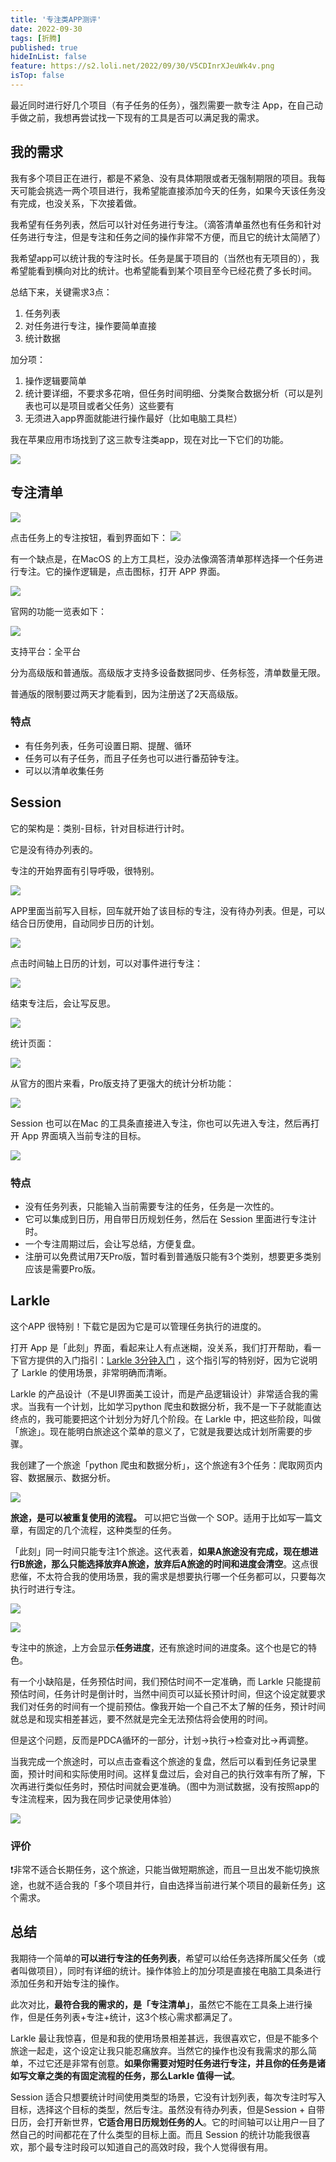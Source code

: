 ```yaml
---
title: '专注类APP测评'
date: 2022-09-30
tags: [折腾]
published: true
hideInList: false
feature: https://s2.loli.net/2022/09/30/V5CDInrXJeuWk4v.png
isTop: false
---
```

最近同时进行好几个项目（有子任务的任务），强烈需要一款专注 App，在自己动手做之前，我想再尝试找一下现有的工具是否可以满足我的需求。

<!--more-->

## 我的需求

我有多个项目正在进行，都是不紧急、没有具体期限或者无强制期限的项目。我每天可能会挑选一两个项目进行，我希望能直接添加今天的任务，如果今天该任务没有完成，也没关系，下次接着做。

我希望有任务列表，然后可以针对任务进行专注。（滴答清单虽然也有任务和针对任务进行专注，但是专注和任务之间的操作非常不方便，而且它的统计太简陋了）

我希望app可以统计我的专注时长。任务是属于项目的（当然也有无项目的），我希望能看到横向对比的统计。也希望能看到某个项目至今已经花费了多长时间。

总结下来，关键需求3点：
1. 任务列表
2. 对任务进行专注，操作要简单直接
3. 统计数据

加分项：
1. 操作逻辑要简单
2. 统计要详细，不要求多花哨，但任务时间明细、分类聚合数据分析（可以是列表也可以是项目或者父任务）这些要有
3. 无须进入app界面就能进行操作最好（比如电脑工具栏）

我在苹果应用市场找到了这三款专注类app，现在对比一下它们的功能。

![](https://s2.loli.net/2022/09/30/ZomkcJQWjNMgF82.png)

## 专注清单

![](https://s2.loli.net/2022/09/30/hlmwkbCP3apzujH.png)



点击任务上的专注按钮，看到界面如下：
![](https://s2.loli.net/2022/09/30/gWioSse8ZPJHYOa.png)

有一个缺点是，在MacOS 的上方工具栏，没办法像滴答清单那样选择一个任务进行专注。它的操作逻辑是，点击图标，打开 APP 界面。

![](https://s2.loli.net/2022/09/30/I6CjRMAV8QZJd9S.png)

官网的功能一览表如下：

![](https://s2.loli.net/2022/09/30/1D5TpuAUEtqgPCr.png)


支持平台：全平台

分为高级版和普通版。高级版才支持多设备数据同步、任务标签，清单数量无限。

普通版的限制要过两天才能看到，因为注册送了2天高级版。

### 特点

- 有任务列表，任务可设置日期、提醒、循环
- 任务可以有子任务，而且子任务也可以进行番茄钟专注。
- 可以以清单收集任务

## Session
它的架构是：类别-目标，针对目标进行计时。

它是没有待办列表的。

专注的开始界面有引导呼吸，很特别。

![](https://s2.loli.net/2022/09/30/YCagcy4LmTJnEvp.gif)

APP里面当前写入目标，回车就开始了该目标的专注，没有待办列表。但是，可以结合日历使用，自动同步日历的计划。

![](https://s2.loli.net/2022/09/30/3jSTsNxyhPvReBr.png)

点击时间轴上日历的计划，可以对事件进行专注：

![](https://s2.loli.net/2022/09/30/VFcEMdNHOa8P5kx.png)


结束专注后，会让写反思。

![](https://s2.loli.net/2022/09/30/VcmdwJgpj4r2nWH.png)


统计页面：

![](https://s2.loli.net/2022/09/30/QGVkU3w9CPNXB6A.png)

从官方的图片来看，Pro版支持了更强大的统计分析功能：

![](https://s2.loli.net/2022/09/30/tsHhARMonaL29WF.png)

Session 也可以在Mac 的工具条直接进入专注，你也可以先进入专注，然后再打开 App 界面填入当前专注的目标。

![](https://s2.loli.net/2022/09/30/s2mid7l9SbcPLXo.png)


### 特点

- 没有任务列表，只能输入当前需要专注的任务，任务是一次性的。
- 它可以集成到日历，用自带日历规划任务，然后在 Session 里面进行专注计时。
- 一个专注周期过后，会让写总结，方便复盘。
- 注册可以免费试用7天Pro版，暂时看到普通版只能有3个类别，想要更多类别应该是需要Pro版。

## Larkle

这个APP 很特别！下载它是因为它是可以管理任务执行的进度的。

打开 App 是「此刻」界面，看起来让人有点迷糊，没关系，我们打开帮助，看一下官方提供的入门指引：[Larkle 3分钟入门](https://thoughts.teambition.com/sharespace/612e3d6178bafe0041b24079/docs/612e3d6178bafe0041b24074) ，这个指引写的特别好，因为它说明了 Larkle 的使用场景，非常明确而清晰。

Larkle 的产品设计（不是UI界面美工设计，而是产品逻辑设计）非常适合我的需求。当我有一个计划，比如学习python 爬虫和数据分析，我不是一下子就能直达终点的，我可能要把这个计划分为好几个阶段。在 Larkle 中，把这些阶段，叫做「旅途」。现在能明白旅途这个菜单的意义了，它就是我要达成计划所需要的步骤。

我创建了一个旅途「python 爬虫和数据分析」，这个旅途有3个任务：爬取网页内容、数据展示、数据分析。

![](https://s2.loli.net/2022/09/30/XtK5cEPOqDpFxrQ.png)

**旅途，是可以被重复使用的流程。** 可以把它当做一个 SOP。适用于比如写一篇文章，有固定的几个流程，这种类型的任务。

「此刻」同一时间只能专注1个旅途。这代表着，**如果A旅途没有完成，现在想进行B旅途，那么只能选择放弃A旅途，放弃后A旅途的时间和进度会清空**。这点很悲催，不太符合我的使用场景，我的需求是想要执行哪一个任务都可以，只要每次执行时进行专注。

![](https://s2.loli.net/2022/09/30/GX4zCT5iOvh67lB.gif)


![](https://s2.loli.net/2022/09/30/cGulbjngox98rCq.png)

专注中的旅途，上方会显示**任务进度**，还有旅途时间的进度条。这个也是它的特色。

有一个小缺陷是，任务预估时间，我们预估时间不一定准确，而 Larkle 只能提前预估时间，任务计时是倒计时，当然中间页可以延长预计时间，但这个设定就要求我们对任务的时间有一个提前预估。像我开始一个自己不太了解的任务，预计时间就总是和现实相差甚远，要不然就是完全无法预估将会使用的时间。

但是这个问题，反而是PDCA循环的一部分，计划->执行->检查对比->再调整。

当我完成一个旅途时，可以点击查看这个旅途的复盘，然后可以看到任务记录里面，预计时间和实际使用时间。这样复盘过后，会对自己的执行效率有所了解，下次再进行类似任务时，预估时间就会更准确。（图中为测试数据，没有按照app的专注流程来，因为我在同步记录使用体验）

![](https://s2.loli.net/2022/09/30/pxbB3QjN1K4oLvR.png)

### 评价

❗️非常不适合长期任务，这个旅途，只能当做短期旅途，而且一旦出发不能切换旅途，也就不适合我的「多个项目并行，自由选择当前进行某个项目的最新任务」这个需求。

## 总结
我期待一个简单的**可以进行专注的任务列表**，希望可以给任务选择所属父任务（或者叫做项目），同时有详细的统计。操作体验上的加分项是直接在电脑工具条进行添加任务和开始专注的操作。

此次对比，**最符合我的需求的，是「专注清单」**，虽然它不能在工具条上进行操作，但是任务列表+专注+统计，这3个核心需求都满足了。

Larkle 最让我惊喜，但是和我的使用场景相差甚远，我很喜欢它，但是不能多个旅途一起走，这个设定让我只能忍痛放弃。当然它的操作也没有我需求的那么简单，不过它还是非常有创意。**如果你需要对短时任务进行专注，并且你的任务是诸如写文章之类的有固定流程的任务，那么Larkle 值得一试**。

Session 适合只想要统计时间使用类型的场景，它没有计划列表，每次专注时写入目标，选择这个目标的类型，然后专注。虽然没有待办列表，但是Session + 自带日历，会打开新世界，**它适合用日历规划任务的人**。它的时间轴可以让用户一目了然自己的时间都花在了什么类型的目标上面。而且 Session 的统计功能我很喜欢，那个最专注时段可以知道自己的高效时段，我个人觉得很有用。